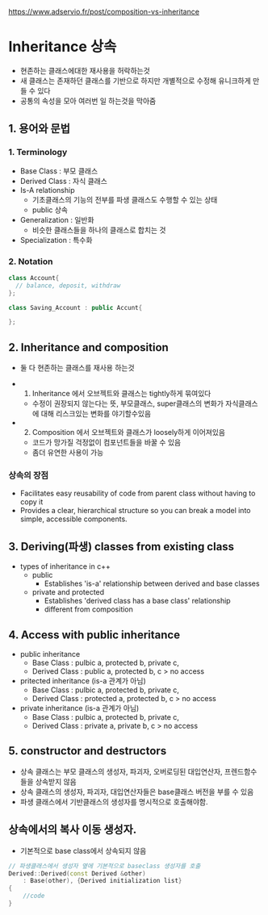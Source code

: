 https://www.adservio.fr/post/composition-vs-inheritance
# Inheritance 상속
- 현존하는 클래스에대한 재사용을 허락하는것
- 새 클래스는 존재하던 클래스를 기반으로 하지만 개별적으로 수정해 유니크하게 만들 수 있다
- 공통의 속성을 모아 여러번 일 하는것을 막아줌

## 1. 용어와 문법
### 1. Terminology
- Base Class : 부모 클래스
- Derived Class : 자식 클래스
- Is-A relationship
    - 기초클래스의 기능의 전부를 파생 클래스도 수행할 수 있는 상태
    - public 상속
- Generalization : 일반화 
    - 비슷한 클래스들을 하나의 클래스로 합치는 것
- Specialization : 특수화

### 2. Notation
```cpp
class Account{
  // balance, deposit, withdraw  
};

class Saving_Account : public Accunt{

};
```

## 2. Inheritance and composition
- 둘 다 현존하는 클래스를 재사용 하는것
- 1. Inheritance 에서 오브젝트와 클래스는 tightly하게 묶여있다
    - 수정이 권장되지 않는다는 뜻, 부모클래스, super클래스의 변화가 자식클래스에 대해 리스크있는 변화를 야기할수있음
    
- 2. Composition 에서 오브젝트와 클래스가 loosely하게 이어져있음
    - 코드가 망가질 걱정없이 컴포넌트들을 바꿀 수 있음
    - 좀더 유연한 사용이 가능
### 상속의 장점
- Facilitates easy reusability of code from parent class without having to copy it
- Provides a clear, hierarchical structure so you can break a model into simple, accessible components.

## 3. Deriving(파생) classes from existing class
- types of inheritance in c++
    - public
        - Establishes 'is-a' relationship between derived and base classes
    - private and protected
        - Establishes 'derived class has a base class' relationship
        - different from composition

## 4. Access with public inheritance
- public inheritance
    - Base Class : pulbic a, protected b, private c,
    - Derived Class : public a, protected b, c > no access 
- pritected inheritance (is-a 관계가 아님)
    - Base Class : pulbic a, protected b, private c,
    - Derived Class : protected a, protected b, c > no access 
- private inheritance (is-a 관계가 아님)
    - Base Class : pulbic a, protected b, private c,
    - Derived Class : private a, private b, c > no access 
    
## 5. constructor and destructors
- 상속 클래스는 부모 클래스의 생성자, 파괴자, 오버로딩된 대입연산자, 프렌드함수들을 상속받지 않음
- 상속 클래스의 생성자, 파괴자, 대입연산자들은 base클래스 버전을 부를 수 있음
- 파생 클래스에서 기반클래스의 생성자를 명시적으로 호출해야함.

## 상속에서의 복사 이동 생성자.
- 기본적으로 base class에서 상속되지 않음
```cpp
// 파생클래스에서 생성자 옆에 기본적으로 baseclass 생성자를 호출
Derived::Derived(const Derived &other)
    : Base(other), {Derived initialization list}
{
    //code
}
```